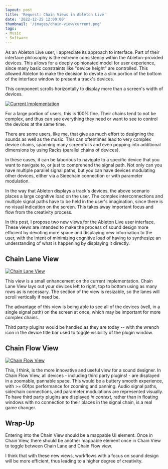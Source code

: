 ```yaml
---
layout: post
title: 'Request: Chain Views in Ableton Live'
date: '2022-12-25 12:00:00'
thumbnail: '/images/chain-view/current.png'
tags:
- Music
- Software
---
```


As an Ableton Live user, I appreciate its approach to interface. Part of their interface philosophy is the extreme consistency within the Ableton-provided devices. This allows for a deeply opinionated model for user experience, since many basic constraints like "device height" are controlled. This allowed Ableton to make the decision to devote a slim portion of the bottom of the interface window to present a track's devices.

This component scrolls horizontally to display more than a screen's width of devices.

[![Current Implementation](/images/chain-view/current.png 'Current Implementation')](/images/chain-view/current.png)

For a large portion of users, this is 100% fine. Their chains tend to not be complex, and thus can see everything they need or want to see to control the devices at the same time.

There are some users, like me, that give as much effort to designing the sounds as well as the music. This can oftentimes lead to very complex device chains, spanning many screenfulls and even popping into additional dimensions by using Racks (parallel chains of devices).

In these cases, it can be laborious to navigate to a specific device that you want to navigate to, or just to comprehend the signal path. Not only can you have multiple parallel signal paths, but you can have devices modulating other devices, either via a Sidechain connection or with parameter modulation.

In the way that Ableton displays a track's devices, the above scenario places a large cognitive load on the user. The complex interconnections and multiple signal paths have to be held in the user's imagination, since there is no visual indication on the screen. This takes away important focus and flow from the creativity process.

In this post, I propose two new views for the Ableton Live user interface. These views are intended to make the process of sound design more efficient by devoting more space and displaying new information to the user, with the intent of minimizing cognitive load of having to synthesize an understanding of what is happening by displaying it directly.

## Chain Lane View

[![Chain Lane View](/images/chain-view/chain-lane.jpg 'Chain Lane View')](/images/chain-view/chain-lane.jpg)

This view is a small enhancement on the current implementation. Chain Lane View lays out your devices left to right, top to bottom using as many rows as is necessary. The section of the view is resizable, so the lanes will scroll vertically if need be.

The advantage of this view is being able to see all of the devices (well, in a single signal path) on the screen at once, which may be important for more complex chains.

Third party plugins would be handled as they are today -- with the wrench icon in the device title bar used to toggle visibility of the plugin window.

## Chain Flow View

[![Chain Flow View](/images/chain-view/chain-flow.jpg 'Chain Flow View')](/images/chain-view/chain-flow.jpg)

This, I think, is the more innovative and useful view for a sound designer. In Chain Flow View, all devices - including third party plugins! - are displayed in a zoomable, pannable space. This would be a buttery smooth experience, with >= 60fps performance for zooming and panning. Audio signal paths, sidechain connections, and parameter modulations are represented visually. To have third party plugins are displayed _in context_, rather than in floating windows with no connection to their places in the signal chain, is a real game changer.

## Wrap-Up

Entering into the Chain View should be a mappable UI element. Once in Chain View, there should be another mappable element once in Chain View to toggle between Chain Lane and Chain Flow view.

I think that with these new views, workflows with a focus on sound design will be more efficient, thus leading to a higher degree of creativity.
